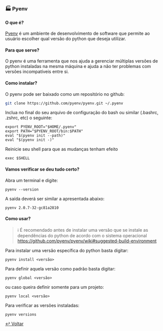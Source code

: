 ### 🏭 Pyenv

#### O que é?

[Pyenv](https://github.com/pyenv/pyenv) é um ambiente de desenvolvimento de software que permite ao usuário escolher qual versão do python que deseja utilizar.

#### Para que serve?

O pyenv é uma ferramenta que nos ajuda a gerenciar múltiplas versões de python instaladas na mesma máquina e ajuda a não ter problemas com versões incompatíveis entre si.

#### Como instalar?

O pyenv pode ser baixado como um repositório no github:

```bash
git clone https://github.com/pyenv/pyenv.git ~/.pyenv
```

Inclua no final do seu arquivo de configuração do bash ou similar (.bashrc, .zshrc, etc) o seguinte:

```
export PYENV_ROOT="$HOME/.pyenv"
export PATH="$PYENV_ROOT/bin:$PATH"
eval "$(pyenv init --path)"
eval "$(pyenv init -)"
```

Reinicie seu shell para que as mudanças tenham efeito

```
exec $SHELL
```

#### Vamos verificar se deu tudo certo?

Abra um terminal e digite:

`pyenv --version`

A saída deverá ser similar a apresentada abaixo:

```
pyenv 2.0.7-32-gc81a2810
```

#### Como usar?

> ℹ️ É recomendado antes de instalar uma versão que se instale as dependências do python de acordo com o sistema operacional
> https://github.com/pyenv/pyenv/wiki#suggested-build-environment

Para instalar uma versão específica do python basta digitar:

```
pyenv install <versão>
```

Para definir aquela versão como padrão basta digitar:

```
pyenv global <versão>
```

ou caso queira definir somente para um projeto:

```
pyenv local <versão>
```

Para verificar as versões instaladas:

```
pyenv versions
```

[↩️ Voltar](ferramentas.md)